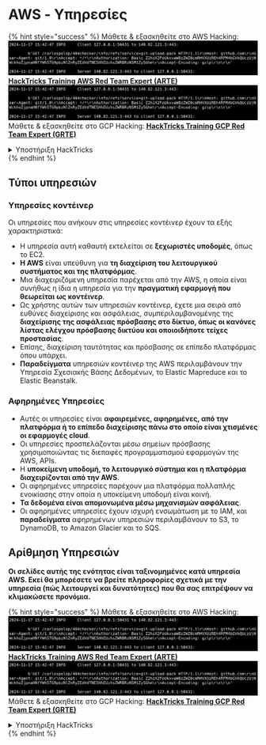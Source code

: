 # AWS - Υπηρεσίες

{% hint style="success" %}
Μάθετε & εξασκηθείτε στο AWS Hacking:<img src="../../../.gitbook/assets/image (1).png" alt="" data-size="line">[**HackTricks Training AWS Red Team Expert (ARTE)**](https://training.hacktricks.xyz/courses/arte)<img src="../../../.gitbook/assets/image (1).png" alt="" data-size="line">\
Μάθετε & εξασκηθείτε στο GCP Hacking: <img src="../../../.gitbook/assets/image (2).png" alt="" data-size="line">[**HackTricks Training GCP Red Team Expert (GRTE)**<img src="../../../.gitbook/assets/image (2).png" alt="" data-size="line">](https://training.hacktricks.xyz/courses/grte)

<details>

<summary>Υποστήριξη HackTricks</summary>

* Ελέγξτε τα [**σχέδια συνδρομής**](https://github.com/sponsors/carlospolop)!
* **Εγγραφείτε στην** 💬 [**ομάδα Discord**](https://discord.gg/hRep4RUj7f) ή στην [**ομάδα telegram**](https://t.me/peass) ή **ακολουθήστε** μας στο **Twitter** 🐦 [**@hacktricks\_live**](https://twitter.com/hacktricks\_live)**.**
* **Μοιραστείτε κόλπα hacking υποβάλλοντας PRs στα** [**HackTricks**](https://github.com/carlospolop/hacktricks) και [**HackTricks Cloud**](https://github.com/carlospolop/hacktricks-cloud) github repos.

</details>
{% endhint %}

## Τύποι υπηρεσιών

### Υπηρεσίες κοντέινερ

Οι υπηρεσίες που ανήκουν στις υπηρεσίες κοντέινερ έχουν τα εξής χαρακτηριστικά:

* Η υπηρεσία αυτή καθαυτή εκτελείται σε **ξεχωριστές υποδομές**, όπως το EC2.
* **Η AWS** είναι υπεύθυνη για **τη διαχείριση του λειτουργικού συστήματος και της πλατφόρμας**.
* Μια διαχειριζόμενη υπηρεσία παρέχεται από την AWS, η οποία είναι συνήθως η ίδια η υπηρεσία για την **πραγματική εφαρμογή που θεωρείται ως κοντέινερ**.
* Ως χρήστης αυτών των υπηρεσιών κοντέινερ, έχετε μια σειρά από ευθύνες διαχείρισης και ασφάλειας, συμπεριλαμβανομένης της **διαχείρισης της ασφάλειας πρόσβασης στο δίκτυο, όπως οι κανόνες λίστας ελέγχου πρόσβασης δικτύου και οποιοιδήποτε τείχες προστασίας**.
* Επίσης, διαχείριση ταυτότητας και πρόσβασης σε επίπεδο πλατφόρμας όπου υπάρχει.
* **Παραδείγματα** υπηρεσιών κοντέινερ της AWS περιλαμβάνουν την Υπηρεσία Σχεσιακής Βάσης Δεδομένων, το Elastic Mapreduce και το Elastic Beanstalk.

### Αφηρημένες Υπηρεσίες

* Αυτές οι υπηρεσίες είναι **αφαιρεμένες, αφηρημένες, από την πλατφόρμα ή το επίπεδο διαχείρισης πάνω στο οποίο είναι χτισμένες οι εφαρμογές cloud**.
* Οι υπηρεσίες προσπελάζονται μέσω σημείων πρόσβασης χρησιμοποιώντας τις διεπαφές προγραμματισμού εφαρμογών της AWS, APIs.
* Η **υποκείμενη υποδομή, το λειτουργικό σύστημα και η πλατφόρμα διαχειρίζονται από την AWS**.
* Οι αφηρημένες υπηρεσίες παρέχουν μια πλατφόρμα πολλαπλής ενοικίασης στην οποία η υποκείμενη υποδομή είναι κοινή.
* **Τα δεδομένα είναι απομονωμένα μέσω μηχανισμών ασφάλειας**.
* Οι αφηρημένες υπηρεσίες έχουν ισχυρή ενσωμάτωση με το IAM, και **παραδείγματα** αφηρημένων υπηρεσιών περιλαμβάνουν το S3, το DynamoDB, το Amazon Glacier και το SQS.

## Αρίθμηση Υπηρεσιών

**Οι σελίδες αυτής της ενότητας είναι ταξινομημένες κατά υπηρεσία AWS. Εκεί θα μπορέσετε να βρείτε πληροφορίες σχετικά με την υπηρεσία (πώς λειτουργεί και δυνατότητες) που θα σας επιτρέψουν να κλιμακώσετε προνόμια.**

{% hint style="success" %}
Μάθετε & εξασκηθείτε στο AWS Hacking:<img src="../../../.gitbook/assets/image (1).png" alt="" data-size="line">[**HackTricks Training AWS Red Team Expert (ARTE)**](https://training.hacktricks.xyz/courses/arte)<img src="../../../.gitbook/assets/image (1).png" alt="" data-size="line">\
Μάθετε & εξασκηθείτε στο GCP Hacking: <img src="../../../.gitbook/assets/image (2).png" alt="" data-size="line">[**HackTricks Training GCP Red Team Expert (GRTE)**<img src="../../../.gitbook/assets/image (2).png" alt="" data-size="line">](https://training.hacktricks.xyz/courses/grte)

<details>

<summary>Υποστήριξη HackTricks</summary>

* Ελέγξτε τα [**σχέδια συνδρομής**](https://github.com/sponsors/carlospolop)!
* **Εγγραφείτε στην** 💬 [**ομάδα Discord**](https://discord.gg/hRep4RUj7f) ή στην [**ομάδα telegram**](https://t.me/peass) ή **ακολουθήστε** μας στο **Twitter** 🐦 [**@hacktricks\_live**](https://twitter.com/hacktricks\_live)**.**
* **Μοιραστείτε κόλπα hacking υποβάλλοντας PRs στα** [**HackTricks**](https://github.com/carlospolop/hacktricks) και [**HackTricks Cloud**](https://github.com/carlospolop/hacktricks-cloud) github repos.

</details>
{% endhint %}
